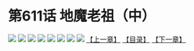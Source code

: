 # 第611话 地魔老祖（中）
![](https://mhpic.xiaomingtaiji.net/comic/D/斗破苍穹拆分版/611话/1.jpg-zymk.middle.webp)
![](https://mhpic.xiaomingtaiji.net/comic/D/斗破苍穹拆分版/611话/2.jpg-zymk.middle.webp)
![](https://mhpic.xiaomingtaiji.net/comic/D/斗破苍穹拆分版/611话/3.jpg-zymk.middle.webp)
![](https://mhpic.xiaomingtaiji.net/comic/D/斗破苍穹拆分版/611话/4.jpg-zymk.middle.webp)
![](https://mhpic.xiaomingtaiji.net/comic/D/斗破苍穹拆分版/611话/5.jpg-zymk.middle.webp)
![](https://mhpic.xiaomingtaiji.net/comic/D/斗破苍穹拆分版/611话/6.jpg-zymk.middle.webp)
![](https://mhpic.xiaomingtaiji.net/comic/D/斗破苍穹拆分版/611话/7.jpg-zymk.middle.webp)
![](https://mhpic.xiaomingtaiji.net/comic/D/斗破苍穹拆分版/611话/8.jpg-zymk.middle.webp)
[【上一章】](./610.md)
[【目录】](./READMD.md)
[【下一章】](./612.md)
